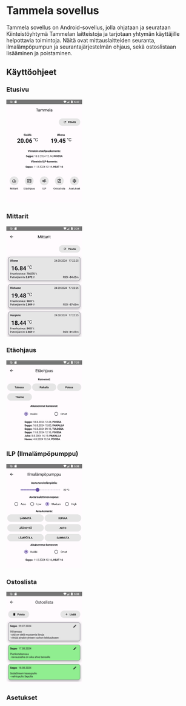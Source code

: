 # Tammela sovellus
<p align="middle">
</p>

Tammela sovellus on Android-sovellus, jolla ohjataan ja seurataan Kiinteistöyhtymä Tammelan laitteistoja ja tarjotaan yhtymän käyttäjille helpottavia toimintoja.
Näitä ovat mittauslaitteiden seuranta, ilmalämpöpumpun ja seurantajärjestelmän ohjaus, sekä ostoslistaan lisääminen ja poistaminen.

## Käyttöohjeet

### Etusivu
<img src="Docs/1.png" alt="Tooltip" style="width:200px;"/>

### Mittarit
<img src="Docs/5.png" alt="Tooltip" style="width:200px;"/>

### Etäohjaus
<img src="Docs/9.png" alt="Tooltip" style="width:200px;"/>

### ILP (Ilmalämpöpumppu)
<img src="Docs/3.png" alt="Tooltip" style="width:200px;"/>

### Ostoslista
<img src="Docs/4.png" alt="Tooltip" style="width:200px;"/>

### Asetukset
